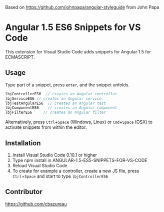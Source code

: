 
Based on https://github.com/johnpapa/angular-styleguide from John Papa 

# Angular 1.5 ES6 Snippets for VS Code

This extension for Visual Studio Code adds snippets for Angular 1.5 for ECMASCRIPT.

## Usage
Type part of a snippet, press `enter`, and the snippet unfolds.

```javascript
lbjControllerES6  // creates an Angular controller
lbjServiceES6 // creates an Angular service
lbjTestAngularES6  // creates an Angular test
lbjComponentES6    // creates an Angular component
lbjFilterES6     // creates an Angular filter

```

Alternatively, press `Ctrl`+`Space` (Windows, Linux) or `Cmd`+`Space` (OSX) to activate snippets from within the editor.

## Installation

1. Install Visual Studio Code 0.10.1 or higher
2. Type npm install in ANGULAR-1.5-ES5-SNIPPETS-FOR-VS-CODE
3. Reload Visual Studio Code
4. To create for example a controller, create a new JS file, press `Ctrl`+`Space` and start to type `lbjControllerES6`

## Contributor
https://github.com/cbazureau
